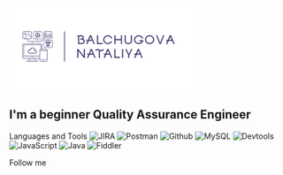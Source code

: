 [![Header](https://github.com/NataliyaBalchugova/NataliyaBalchugova/blob/master/assets/horizontal_on_white_by_logaster.png)](https://github.com/NataliyaBalchugova)

## I'm a beginner Quality Assurance Engineer

Languages and Tools
![JIRA](https://img.shields.io/badge/-JIRA-090909?style=for-the-badge&logo=jira&logoColor=2684FF)
![Postman](https://img.shields.io/badge/-Postman-090909?style=for-the-badge&logo=postman&logoColor=FF6C37)
![Github](https://img.shields.io/badge/-Github-090909?style=for-the-badge&logo=github&logoColor=79309C)
![MySQL](https://img.shields.io/badge/-MySQL-090909?style=for-the-badge&logo=mysql&logoColor=007979)
![Devtools](https://img.shields.io/badge/-Devtools-090909?style=for-the-badge&logo=googlechrome&logoColor=F8BF1D)
![JavaScript](https://img.shields.io/badge/-JavaScript-090909?style=for-the-badge&logo=JavaScript&logoColor=EFD81D)
![Java](https://img.shields.io/badge/-Java-090909?style=for-the-badge&logo=Java&logoColor=EFD81D)
![Fiddler](https://img.shields.io/badge/-Fiddler-090909?style=for-the-badge&logo=Fiddler&logoColor=EFD81D)


Follow me